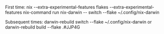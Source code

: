 First time:
nix --extra-experimental-features flakes --extra-experimental-features nix-command run nix-darwin -- switch --flake ~/.config/nix-darwin

Subsequent times:
darwin-rebuild switch --flake ~/.config/nix-darwin
or
darwin-rebuild build --flake .#JJP4G 